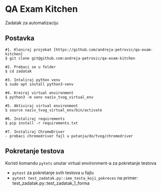 # QA Exam Kitchen
Zadatak za automatizaciju

## Postavka

```
#1. Kloniraj projekat [https://github.com/andreja-petrovic/qa-exam-kitchen]
$ git clone git@github.com:andreja-petrovic/qa-exam-kitchen

#2. Prebaci se u folder
$ cd zadatak

#3. Intaliraj python venv
$ sudo apt install python3-venv

#4. Kreiraj virtual environment
$ python3 -m venv naziv_tvog_virtual_env

#5. Aktiviraj virtual environment
$ source naziv_tvog_virtual_env/bin/activate

#6. Instaliraj requirements
$ pip install -r requirements.txt

#7. Instaliraj ChromeDriver
- prebaci chromedriver fajl u putanja/do/tvog/chromedriver
```

## Pokretanje testova
Koristi komandu ```pytets``` unutar virtual environment-a za pokretanje testova
- ```pytest``` za pokretanje svih testova u fajlu
- ```pytest test_zadatak.py::ime_testa_koji_pokreces```
  na primer: test_zadatak.py::test_zadatak_1_forma

